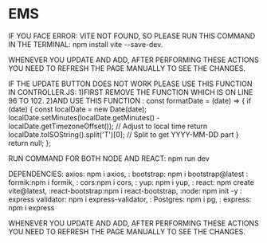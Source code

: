 # EMS

IF YOU FACE ERROR: VITE NOT FOUND, SO PLEASE RUN THIS COMMAND IN THE TERMINAL: npm install vite --save-dev.

WHENEVER YOU UPDATE AND ADD, AFTER PERFORMING THESE ACTIONS YOU NEED TO REFRESH THE PAGE MANUALLY TO SEE THE CHANGES.

IF THE UPDATE BUTTON DOES NOT WORK PLEASE USE THIS FUNCTION IN CONTROLLER.JS:
1)FIRST REMOVE THE FUNCTION WHICH IS ON LINE 96 TO 102.
2)AND USE THIS FUNCTION :
const formatDate = (date) => {
  if (date) {
    const localDate = new Date(date);
    localDate.setMinutes(localDate.getMinutes() - localDate.getTimezoneOffset()); // Adjust to local time
    return localDate.toISOString().split('T')[0]; // Split to get YYYY-MM-DD part
  }
  return null;
};


RUN COMMAND FOR BOTH NODE AND REACT: npm run dev

DEPENDENCIES: axios: npm i axios,
: bootstrap: npm i bootstrap@latest
: formik:npm i formik,
:   cors:npm i cors,
: yup: npm i yup,
: react: npm create vite@latest,
:react-bootstrap:npm i react-bootstrap,
:node: npm init -y
: express validator: npm i express-validator,
: Postgres: npm i pg,
: express: npm i express

WHENEVER YOU UPDATE AND ADD, AFTER PERFORMING THESE ACTIONS YOU NEED TO REFRESH THE PAGE MANUALLY TO SEE THE CHANGES.
